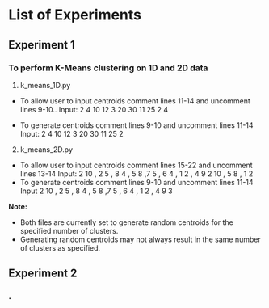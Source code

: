 
# List of Experiments

## Experiment 1
### To perform K-Means clustering on 1D and 2D data

1. k_means_1D.py
  - To allow user to input centroids comment lines 11-14 and uncomment lines 9-10..
    Input:
    2 4 10 12 3 20 30 11 25
    2 4
  
  - To generate centroids comment lines 9-10 and uncomment lines 11-14
    Input:
    2 4 10 12 3 20 30 11 25
    2

2. k_means_2D.py
  - To allow user to input centroids comment lines 15-22 and uncomment lines 13-14
    Input:
    2 10 , 2 5 , 8 4 , 5 8 ,7 5 , 6 4 , 1 2 , 4 9
    2 10 , 5 8 , 1 2
  - To generate centroids comment lines 9-10 and uncomment lines 11-14
    Input
    2 10 , 2 5 , 8 4 , 5 8 ,7 5 , 6 4 , 1 2 , 4 9
    3

**Note:** 
- Both files are currently set to generate random centroids for the specified number of clusters. 
- Generating random centroids may not always result in the same number of clusters as specified.

## Experiment 2
### .
